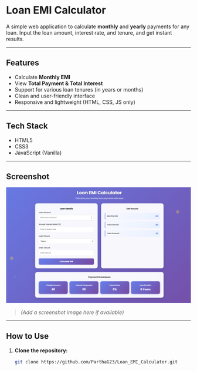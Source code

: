 #  Loan EMI Calculator

A simple web application to calculate **monthly** and **yearly** payments for any loan. Input the loan amount, interest rate, and tenure, and get instant results.

---

##  Features

-  Calculate **Monthly EMI**
- View **Total Payment & Total Interest**
- Support for various loan tenures (in years or months)
-  Clean and user-friendly interface
-  Responsive and lightweight (HTML, CSS, JS only)

---

##  Tech Stack

- HTML5
- CSS3
- JavaScript (Vanilla)

---

##  Screenshot
![Loan EMI Calculator Screenshot](loan.png)
> *(Add a screenshot image here if available)*

---

##  How to Use

1. **Clone the repository:**
   ```bash
   git clone https://github.com/ParthaG23/Loan_EMI_Calculator.git
